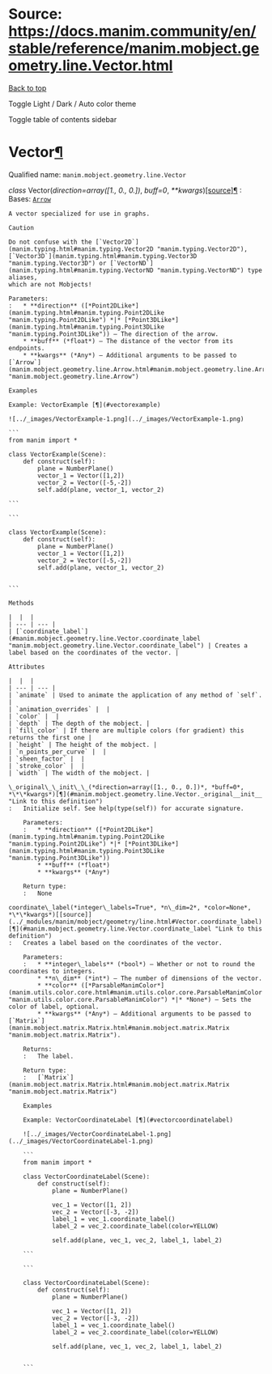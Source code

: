# Source: https://docs.manim.community/en/stable/reference/manim.mobject.geometry.line.Vector.html

[Back to top](#)

Toggle Light / Dark / Auto color theme

Toggle table of contents sidebar

Vector[¶](#vector "Link to this heading")
=========================================

Qualified name: `manim.mobject.geometry.line.Vector`

*class* Vector(*direction=array([1., 0., 0.])*, *buff=0*, *\*\*kwargs*)[[source]](../_modules/manim/mobject/geometry/line.html#Vector)[¶](#manim.mobject.geometry.line.Vector "Link to this definition")
:   Bases: [`Arrow`](manim.mobject.geometry.line.Arrow.html#manim.mobject.geometry.line.Arrow "manim.mobject.geometry.line.Arrow")

    A vector specialized for use in graphs.

    Caution

    Do not confuse with the [`Vector2D`](manim.typing.html#manim.typing.Vector2D "manim.typing.Vector2D"),
    [`Vector3D`](manim.typing.html#manim.typing.Vector3D "manim.typing.Vector3D") or [`VectorND`](manim.typing.html#manim.typing.VectorND "manim.typing.VectorND") type aliases,
    which are not Mobjects!

    Parameters:
    :   * **direction** ([*Point2DLike*](manim.typing.html#manim.typing.Point2DLike "manim.typing.Point2DLike") *|* [*Point3DLike*](manim.typing.html#manim.typing.Point3DLike "manim.typing.Point3DLike")) – The direction of the arrow.
        * **buff** (*float*) – The distance of the vector from its endpoints.
        * **kwargs** (*Any*) – Additional arguments to be passed to [`Arrow`](manim.mobject.geometry.line.Arrow.html#manim.mobject.geometry.line.Arrow "manim.mobject.geometry.line.Arrow")

    Examples

    Example: VectorExample [¶](#vectorexample)

    ![../_images/VectorExample-1.png](../_images/VectorExample-1.png)

    ```
    from manim import *

    class VectorExample(Scene):
        def construct(self):
            plane = NumberPlane()
            vector_1 = Vector([1,2])
            vector_2 = Vector([-5,-2])
            self.add(plane, vector_1, vector_2)

    ```

    ```

    class VectorExample(Scene):
        def construct(self):
            plane = NumberPlane()
            vector_1 = Vector([1,2])
            vector_2 = Vector([-5,-2])
            self.add(plane, vector_1, vector_2)


    ```

    Methods

    |  |  |
    | --- | --- |
    | [`coordinate_label`](#manim.mobject.geometry.line.Vector.coordinate_label "manim.mobject.geometry.line.Vector.coordinate_label") | Creates a label based on the coordinates of the vector. |

    Attributes

    |  |  |
    | --- | --- |
    | `animate` | Used to animate the application of any method of `self`. |
    | `animation_overrides` |  |
    | `color` |  |
    | `depth` | The depth of the mobject. |
    | `fill_color` | If there are multiple colors (for gradient) this returns the first one |
    | `height` | The height of the mobject. |
    | `n_points_per_curve` |  |
    | `sheen_factor` |  |
    | `stroke_color` |  |
    | `width` | The width of the mobject. |

    \_original\_\_init\_\_(*direction=array([1., 0., 0.])*, *buff=0*, *\*\*kwargs*)[¶](#manim.mobject.geometry.line.Vector._original__init__ "Link to this definition")
    :   Initialize self. See help(type(self)) for accurate signature.

        Parameters:
        :   * **direction** ([*Point2DLike*](manim.typing.html#manim.typing.Point2DLike "manim.typing.Point2DLike") *|* [*Point3DLike*](manim.typing.html#manim.typing.Point3DLike "manim.typing.Point3DLike"))
            * **buff** (*float*)
            * **kwargs** (*Any*)

        Return type:
        :   None

    coordinate\_label(*integer\_labels=True*, *n\_dim=2*, *color=None*, *\*\*kwargs*)[[source]](../_modules/manim/mobject/geometry/line.html#Vector.coordinate_label)[¶](#manim.mobject.geometry.line.Vector.coordinate_label "Link to this definition")
    :   Creates a label based on the coordinates of the vector.

        Parameters:
        :   * **integer\_labels** (*bool*) – Whether or not to round the coordinates to integers.
            * **n\_dim** (*int*) – The number of dimensions of the vector.
            * **color** ([*ParsableManimColor*](manim.utils.color.core.html#manim.utils.color.core.ParsableManimColor "manim.utils.color.core.ParsableManimColor") *|* *None*) – Sets the color of label, optional.
            * **kwargs** (*Any*) – Additional arguments to be passed to [`Matrix`](manim.mobject.matrix.Matrix.html#manim.mobject.matrix.Matrix "manim.mobject.matrix.Matrix").

        Returns:
        :   The label.

        Return type:
        :   [`Matrix`](manim.mobject.matrix.Matrix.html#manim.mobject.matrix.Matrix "manim.mobject.matrix.Matrix")

        Examples

        Example: VectorCoordinateLabel [¶](#vectorcoordinatelabel)

        ![../_images/VectorCoordinateLabel-1.png](../_images/VectorCoordinateLabel-1.png)

        ```
        from manim import *

        class VectorCoordinateLabel(Scene):
            def construct(self):
                plane = NumberPlane()

                vec_1 = Vector([1, 2])
                vec_2 = Vector([-3, -2])
                label_1 = vec_1.coordinate_label()
                label_2 = vec_2.coordinate_label(color=YELLOW)

                self.add(plane, vec_1, vec_2, label_1, label_2)

        ```

        ```

        class VectorCoordinateLabel(Scene):
            def construct(self):
                plane = NumberPlane()

                vec_1 = Vector([1, 2])
                vec_2 = Vector([-3, -2])
                label_1 = vec_1.coordinate_label()
                label_2 = vec_2.coordinate_label(color=YELLOW)

                self.add(plane, vec_1, vec_2, label_1, label_2)


        ```